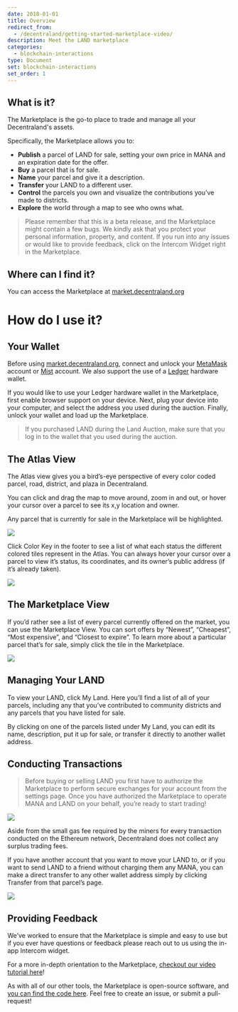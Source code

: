 ```yaml
---
date: 2018-01-01
title: Overview
redirect_from:
  - /decentraland/getting-started-marketplace-video/
description: Meet the LAND marketplace
categories:
  - blockchain-interactions
type: Document
set: blockchain-interactions
set_order: 1
---
```


## What is it?

The Marketplace is the go-to place to trade and manage all your Decentraland's assets.

Specifically, the Marketplace allows you to:

- **Publish** a parcel of LAND for sale, setting your own price in MANA and an expiration date for the offer.
- **Buy** a parcel that is for sale.
- **Name** your parcel and give it a description.
- **Transfer** your LAND to a different user.
- **Control** the parcels you own and visualize the contributions you’ve made to districts.
- **Explore** the world through a map to see who owns what.

> Please remember that this is a beta release, and the Marketplace might contain a few bugs. We kindly ask that you protect your personal information, property, and content. If you run into any issues or would like to provide feedback, click on the Intercom Widget right in the Marketplace.

## Where can I find it?

You can access the Marketplace at [market.decentraland.org](https://market.decentraland.org/)

# How do I use it?

## Your Wallet

Before using [market.decentraland.org](https://market.decentraland.org), connect and unlock your [MetaMask](https://metamask.io/) account or [Mist](https://github.com/ethereum/mist) account. We also support the use of a [Ledger](https://www.ledgerwallet.com/) hardware wallet.

If you would like to use your Ledger hardware wallet in the Marketplace, first enable browser support on your device. Next, plug your device into your computer, and select the address you used during the auction. Finally, unlock your wallet and load up the Marketplace.

> If you purchased LAND during the Land Auction, make sure that you log in to the wallet that you used during the auction.

## The Atlas View

The Atlas view gives you a bird’s-eye perspective of every color coded parcel, road, district, and plaza in Decentraland.

You can click and drag the map to move around, zoom in and out, or hover your cursor over a parcel to see its x,y location and owner.

Any parcel that is currently for sale in the Marketplace will be highlighted.

![](/images/media/c120655-atlas_view_screenshot.png)

Click Color Key in the footer to see a list of what each status the different colored tiles represent in the Atlas. You can always hover your cursor over a parcel to view it’s status, its coordinates, and its owner’s public address (if it’s already taken).

![](/images/media/e7ff473-hover_screenshot.png)

## The Marketplace View

If you’d rather see a list of every parcel currently offered on the market, you can use the Marketplace View. You can sort offers by “Newest”, “Cheapest”, “Most expensive”, and “Closest to expire”. To learn more about a particular parcel that’s for sale, simply click the tile in the Marketplace.

![](/images/media/c867650-marketplace_view_screenshot.png)

## Managing Your LAND

To view your LAND, click My Land. Here you’ll find a list of all of your parcels, including any that you’ve contributed to community districts and any parcels that you have listed for sale.

By clicking on one of the parcels listed under My Land, you can edit its name, description, put it up for sale, or transfer it directly to another wallet address.

## Conducting Transactions

> Before buying or selling LAND you first have to authorize the Marketplace to perform secure exchanges for your account from the settings page. Once you have authorized the Marketplace to operate MANA and LAND on your behalf, you’re ready to start trading!

![](/images/media/caa0d05-buy_LAND_screenshot.png)

Aside from the small gas fee required by the miners for every transaction conducted on the Ethereum network, Decentraland does not collect any surplus trading fees.

If you have another account that you want to move your LAND to, or if you want to send LAND to a friend without charging them any MANA, you can make a direct transfer to any other wallet address simply by clicking Transfer from that parcel’s page.

![](/images/media/9ff24a6-transfer_LAND_screenshot.png)

## Providing Feedback

We’ve worked to ensure that the Marketplace is simple and easy to use but if you ever have questions or feedback please reach out to us using the in-app Intercom widget.

For a more in-depth orientation to the Marketplace, [checkout our video tutorial here](/decentraland/getting-started-marketplace-video)!

As with all of our other tools, the Marketplace is open-source software, and [you can find the code here](https://github.com/decentraland/marketplace). Feel free to create an issue, or submit a pull-request!
